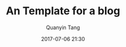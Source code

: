 ---
layout:         post
title:          "An Template for a blog"
subtitle:       " "
date:           2017-07-06 21:30
author:         "Quanyin Tang"
author_homepage: https://quanyin.eu.org
header-img:     "/Source/images/background/post-bg-default.jpg"
description:    ""
catalog:        true
mathjax:        false
categories:     
                - blog
                - 转载
tags:
                - Markdown
                - Example
---